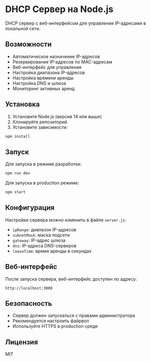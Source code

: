 # DHCP Сервер на Node.js

DHCP сервер с веб-интерфейсом для управления IP-адресами в локальной сети.

## Возможности

- Автоматическое назначение IP-адресов
- Резервирование IP-адресов по MAC-адресам
- Веб-интерфейс для управления
- Настройка диапазона IP-адресов
- Настройка времени аренды
- Настройка DNS и шлюза
- Мониторинг активных аренд

## Установка

1. Установите Node.js (версия 14 или выше)
2. Клонируйте репозиторий
3. Установите зависимости:

```bash
npm install
```

## Запуск

Для запуска в режиме разработки:

```bash
npm run dev
```

Для запуска в production режиме:

```bash
npm start
```

## Конфигурация

Настройки сервера можно изменить в файле `server.js`:

- `ipRange`: диапазон IP-адресов
- `subnetMask`: маска подсети
- `gateway`: IP-адрес шлюза
- `dns`: IP-адреса DNS-серверов
- `leaseTime`: время аренды в секундах

## Веб-интерфейс

После запуска сервера, веб-интерфейс доступен по адресу:

```
http://localhost:3000
```

## Безопасность

- Сервер должен запускаться с правами администратора
- Рекомендуется настроить файрвол
- Используйте HTTPS в production среде

## Лицензия

MIT
